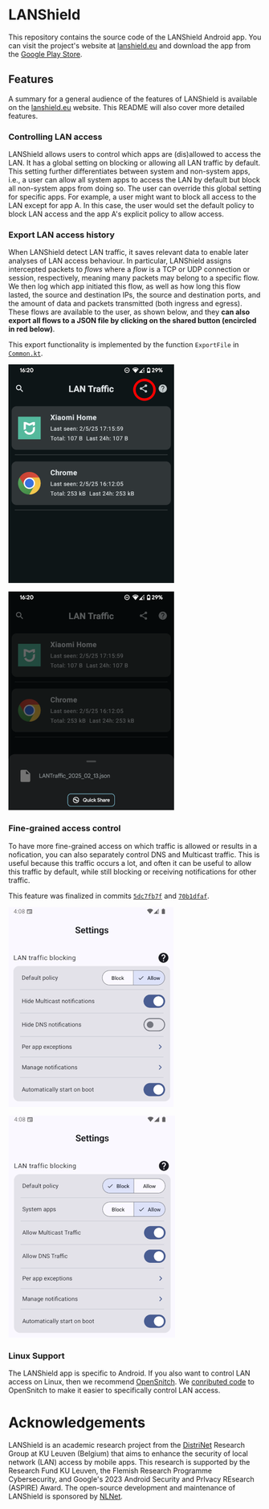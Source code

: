 # LANShield

This repository contains the source code of the LANShield Android app. You can visit the project's website at [lanshield.eu](https://lanshield.eu/) and download the app from the [Google Play Store](https://play.google.com/store/apps/details?id=org.distrinet.lanshield).

## Features

A summary for a general audience of the features of LANShield is available on the [lanshield.eu](https://lanshield.eu/) website. This README will also cover more detailed features.

### Controlling LAN access

LANShield allows users to control which apps are (dis)allowed to access the LAN. It has a global setting on blocking or allowing all LAN traffic by default. This setting further differentiates between system and non-system apps, i.e., a user can allow all system apps to access the LAN by default but block all non-system apps from doing so. The user can override this global setting for specific apps. For example, a user might want to block all access to the LAN except for app A. In this case, the user would set the default policy to block LAN access and the app A's explicit policy to allow access.

### Export LAN access history

When LANShield detect LAN traffic, it saves relevant data to enable later analyses of LAN access behaviour.
In particular, LANShield assigns intercepted packets to _flows_ where a _flow_ is a TCP or UDP connection or session, respectively, meaning many packets may belong to a specific flow. We then log which app initiated this flow, as well as how long this flow lasted, the source and destination IPs, the source and destination ports, and the amount of data and packets transmitted (both ingress and egress). These flows are available to the user, as shown below, and they **can also export all flows to a JSON file by clicking on the shared button (encircled in red below)**.

This export functionality is implemented by the function `ExportFile` in [`Common.kt`](app/src/main/java/org/distrinet/lanshield/ui/components/Common.kt).

![IMAGE_DESCRIPTION](docs/export1.png)

![IMAGE_DESCRIPTION](docs/export2.png)

### Fine-grained access control

To have more fine-grained access on which traffic is allowed or results in a nofication, you can also separately control DNS and Multicast traffic. This is useful because this traffic occurs a lot, and often it can be useful to allow this traffic by default, while still blocking or receiving notifications for other traffic.

This feature was finalized in commits [`5dc7fb7f`](5dc7fb7f) and [`70b1dfaf`](70b1dfaf).

![IMAGE_DESCRIPTION](docs/finegrained1.png)

![IMAGE_DESCRIPTION](docs/finegrained2.png)

### Linux Support

The LANShield app is specific to Android. If you also want to control LAN access on Linux, then we recommend [OpenSnitch](https://github.com/evilsocket/opensnitch). We [conributed code](https://github.com/evilsocket/opensnitch/pull/1237) to OpenSnitch to make it easier to specifically control LAN access.

# Acknowledgements

LANShield is an academic research project from the [DistriNet](https://distrinet.cs.kuleuven.be/) Research Group at KU Leuven (Belgium) that aims to enhance the security of local network (LAN) access by mobile apps. This research is supported by the Research Fund KU Leuven, the Flemish Research Programme Cybersecurity, and Google's 2023 Android Security and PrIvacy REsearch (ASPIRE) Award. The open-source development and maintenance of LANShield is sponsored by [NLNet](https://nlnet.nl/project/LocalShield/).
